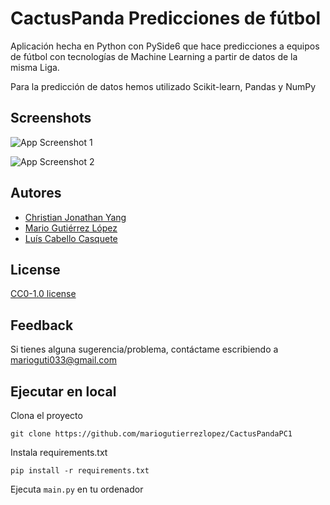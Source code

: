 # CactusPanda Predicciones de fútbol

Aplicación hecha en Python con PySide6 que hace predicciones a equipos de fútbol con tecnologías de Machine Learning a partir de datos de la misma Liga.

Para la predicción de datos hemos utilizado Scikit-learn, Pandas y NumPy
## Screenshots

![App Screenshot 1](https://i.ibb.co/5B1V0HH/captura1.jpg)

![App Screenshot 2](https://i.ibb.co/6vBbWhB/captura2.jpg)



## Autores

- [Christian Jonathan Yang](https://github.com/christianyang22)
- [Mario Gutiérrez López](https://www.github.com/mariogutierrezlopez)
- [Luís Cabello Casquete](https://github.com/LCabelloC)

## License

[CC0-1.0 license](https://creativecommons.org/publicdomain/zero/1.0/deed.en)


## Feedback

Si tienes alguna sugerencia/problema, contáctame escribiendo a marioguti033@gmail.com


## Ejecutar en local

Clona el proyecto

`git clone https://github.com/mariogutierrezlopez/CactusPandaPC1`

Instala requirements.txt

`pip install -r requirements.txt`

Ejecuta `main.py` en tu ordenador

